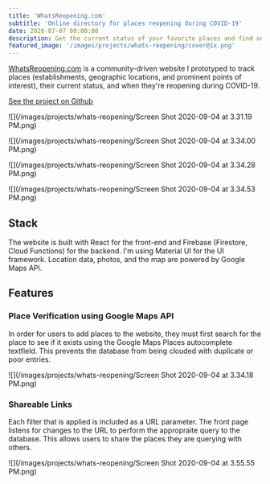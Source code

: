 ```yaml
---
title: 'WhatsReopening.com'
subtitle: 'Online directory for places reopening during COVID-19'
date: 2020-07-07 00:00:00
description: Get the current status of your favorite places and find out when they're reopening. Made with React, Firebase, and Google Maps API.
featured_image: '/images/projects/whats-reopening/cover@1x.png'
---
```


[WhatsReopening.com](https://whatsreopening.com) is a community-driven website I prototyped to track places (establishments, geographic locations, and prominent points of interest), their current status, and when they're reopening during COVID-19.

<a href="https://github.com/narwhal-sightings/whats-reopening-web" class="button button--large">See the project on Github</a>

![](/images/projects/whats-reopening/Screen Shot 2020-09-04 at 3.31.19 PM.png)

![](/images/projects/whats-reopening/Screen Shot 2020-09-04 at 3.34.00 PM.png)

![](/images/projects/whats-reopening/Screen Shot 2020-09-04 at 3.34.28 PM.png)

![](/images/projects/whats-reopening/Screen Shot 2020-09-04 at 3.34.53 PM.png)

## Stack

The website is built with React for the front-end and Firebase (Firestore, Cloud Functions) for the backend. I'm using Material UI for the UI framework. Location data, photos, and the map are powered by Google Maps API. 

## Features

### Place Verification using Google Maps API 

In order for users to add places to the website, they must first search for the place to see if it exists using the Google Maps Places autocomplete textfield. This prevents the database from being clouded with duplicate or poor entries. 

![](/images/projects/whats-reopening/Screen Shot 2020-09-04 at 3.34.18 PM.png)

### Shareable Links

Each filter that is applied is included as a URL parameter. The front page listens for changes to the URL to perform the appropraite query to the database. This allows users to share the places they are querying with others. 

![](/images/projects/whats-reopening/Screen Shot 2020-09-04 at 3.55.55 PM.png)
